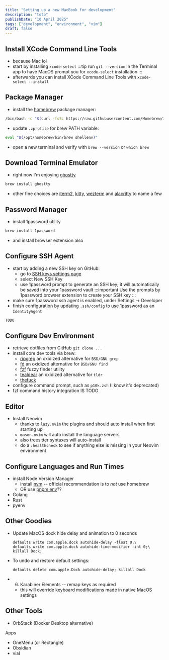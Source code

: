 ```yaml
---
title: "Setting up a new MacBook for development"
description: "toto"
publishDate: "10 April 2025"
tags: ["development", "environment", "vim"]
draft: false
---
```

## Install XCode Command Line Tools
- because Mac lol
- start by installing `xcode-select`
:::tip
run `git --version` in the Terminal app to have MacOS prompt you for `xcode-select` installation
:::
- afterwards you can install XCode Command Line Tools with `xcode-select --install`

## Package Manager
- install the [homebrew](https://brew.sh/) package manager:

```zsh
/bin/bash -c "$(curl -fsSL https://raw.githubusercontent.com/Homebrew/install/HEAD/install.sh)"
```
- update `.zprofile` for brew PATH variable:

```zsh title=".zprofile"
eval "$(/opt/homebrew/bin/brew shellenv)"
```
- open a new terminal and verify with `brew --version` or `which brew`

## Download Terminal Emulator
- right now I'm enjoying [ghostty](https://ghostty.org/)
```zsh
brew install ghostty
```
- other fine choices are [iterm2](https://iterm2.com/), [kitty](https://sw.kovidgoyal.net/kitty/), [wezterm](https://wezterm.org/) and [alacritty](https://alacritty.org/) to name a few

## Password Manager
- install 1password utility
```zsh
brew install 1password
```
- and install browser extension also

## Configure SSH Agent
- start by adding a new SSH key on GitHub:
  - go to [SSH keys settings page](https://github.com/settings/keys)
  - select New SSH Key
  - use 1password prompt to generate an SSH key; it will automatically be saved into your 1password vault
:::important
 Use the prompts by 1password browser extension to create your SSH key
:::
- make sure 1password ssh agent is enabled, under Settings -> Developer
- finish configuration by updating `.ssh/config` to use 1password as an `IdentityAgent`
```txt title=".ssh/config"
TODO
```

## Configure Dev Environment
- retrieve dotfiles from GitHub `git clone ...`
- install core dev tools via brew:
    - [ripgrep](https://github.com/BurntSushi/ripgrep) an oxidized alternative for `BSD/GNU grep`
    - [fd](https://github.com/sharkdp/fd) an oxidized alternative for `BSD/GNU find`
    - [fzf](https://github.com/junegunn/fzf) fuzzy finder utility
    - [tealdear](https://github.com/tealdeer-rs/tealdeer) an oxidized alternative for `tldr`
    - [thefuck](https://github.com/nvbn/thefuck)
- configure command prompt, such as `p10k.zsh` (I know it's deprecated)
- fzf command history integration IS TODO

## Editor
- Install Neovim
    - thanks to `lazy.nvim` the plugins and should auto install when first starting up
    - `mason.nvim` will auto install the language servers
    - also treesitter syntaxes will auto-install
    - do a `:healthcheck` to see if anything else is missing in your Neovim environment

## Configure Languages and Run Times
- install Node Version Manager
    - install [nvm](todo) -- official recommendation is to *not* use homebrew
    - OR use [pnpm env](https://pnpm.io/cli/env)??
- Golang
- Rust
- pyenv


## Other Goodies
- Update MacOS dock hide delay and animation to 0 seconds
    ```
    defaults write com.apple.dock autohide-delay -float 0;\
    defaults write com.apple.dock autohide-time-modifier -int 0;\
    killall Dock;

    ```

- To undo and restore default settings:

  ```
  defaults delete com.apple.Dock autohide-delay; killall Dock

  ```
- 6. Karabiner Elements -- remap keys as required
    - this will override keyboard modifications made in native MacOS settings

## Other Tools
- OrbStack (Docker Desktop alternative)

Apps
- OneMenu (or Rectangle)
- Obsidian
- vial
